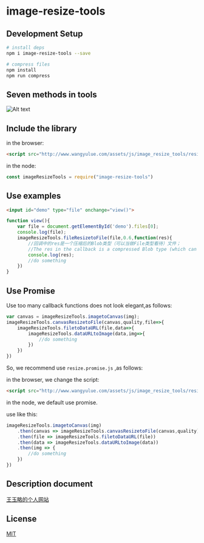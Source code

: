 # image-resize-tools

## Development Setup

```bash
# install deps
npm i image-resize-tools --save

# compress files
npm install
npm run compress
```

## Seven methods in tools

![Alt text](https://github.com/WangYuLue/image-resize-tools/raw/master/image/xmind.png?raw=true)

## Include the library

in the browser:
```html
<script src="http://www.wangyulue.com/assets/js/image_resize_tools/resize.common.js"></script>
```
in the node:
```js
const imageResizeTools = require("image-resize-tools")
```

## Use examples

```html
<input id="demo" type="file" onchange="view()">
```

```js
function view(){
    var file = document.getElementById('demo').files[0];
    console.log(file);
    imageResizeTools.fileResizetoFile(file,0.6,function(res){
        //回调中的res是一个压缩后的Blob类型（可以当做File类型看待）文件；
        //The res in the callback is a compressed Blob type (which can be treated as a File type) file;
        console.log(res);
        //do something
    })
}
```

## Use Promise

Use too many callback functions does not look elegant,as follows:

```js
var canvas = imageResizeTools.imagetoCanvas(img);
imageResizeTools.canvasResizetoFile(canvas,quality,file=>{
    imageResizeTools.filetoDataURL(file,data=>{
        imageResizeTools.dataURLtoImage(data,img=>{
            //do something
        })
    })
})
```

So, we recommend use `resize.promise.js` ,as follows:

in the browser, we change the script:
```html
<script src="http://www.wangyulue.com/assets/js/image_resize_tools/resize.promise.js"></script>
```
in the node, we default use promise.

use like this:

```js
imageResizeTools.imagetoCanvas(img)
    .then(canvas => imageResizeTools.canvasResizetoFile(canvas,quality))
    .then(file => imageResizeTools.filetoDataURL(file))
    .then(data => imageResizeTools.dataURLtoImage(data))
    .then(img => {
        //do something
    })
})
```

## Description document

[王玉略的个人网站](http://www.wangyulue.com/2017/11/13/JS%E4%B8%AD%E5%9B%BE%E7%89%87%E5%8E%8B%E7%BC%A9%E7%9A%84%E4%B8%80%E8%88%AC%E6%96%B9%E6%B3%95/#more)

## License


[MIT](http://opensource.org/licenses/MIT)
